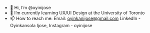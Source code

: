 - 👋 Hi, I’m @oyinijose
- 🌱 I’m currently learning UX/UI Design at the University of Toronto
- 📫 How to reach me: Email: oyinkanijose@gmail.com LinkedIn - Oyinkansola Ijose, Instagram - oyinijose

<!---
oyinijose/oyinijose is a ✨ special ✨ repository because its `README.md` (this file) appears on your GitHub profile.
You can click the Preview link to take a look at your changes.
--->
